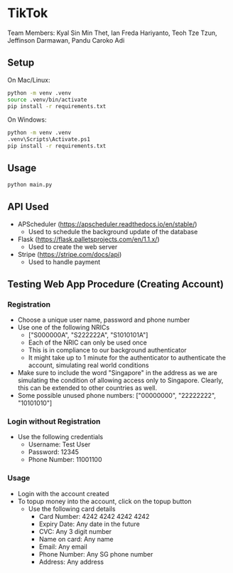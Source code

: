 # TikTok

Team Members: Kyal Sin Min Thet, Ian Freda Hariyanto, Teoh Tze Tzun, Jeffinson Darmawan, Pandu Caroko Adi

## Setup
On Mac/Linux:
```bash
python -m venv .venv
source .venv/bin/activate
pip install -r requirements.txt
```

On Windows:
```bash
python -m venv .venv
.venv\Scripts\Activate.ps1
pip install -r requirements.txt
```

## Usage
```bash
python main.py
```

## API Used
- APScheduler (https://apscheduler.readthedocs.io/en/stable/)
    - Used to schedule the background update of the database
- Flask (https://flask.palletsprojects.com/en/1.1.x/)
    - Used to create the web server
- Stripe (https://stripe.com/docs/api)
    - Used to handle payment

## Testing Web App Procedure (Creating Account)

### Registration
- Choose a unique user name, password and phone number
- Use one of the following NRICs
    - ["S000000A", "S222222A", "S1010101A"]
    - Each of the NRIC can only be used once
    - This is in compliance to our background authenticator
    - It might take up to 1 minute for the authenticator to authenticate the account, simulating real world conditions
- Make sure to include the word "Singapore" in the address as we are simulating the condition of allowing access only to Singapore. Clearly, this can be extended to other countries as well.
- Some possible unused phone numbers:
    ["00000000", "22222222", "10101010"]

### Login without Registration
- Use the following credentials
    - Username: Test User
    - Password: 12345
    - Phone Number: 11001100

### Usage
- Login with the account created
- To topup money into the account, click on the topup button 
    - Use the following card details
        - Card Number: 4242 4242 4242 4242
        - Expiry Date: Any date in the future
        - CVC: Any 3 digit number
        - Name on card: Any name
        - Email: Any email
        - Phone Number: Any SG phone number
        - Address: Any address